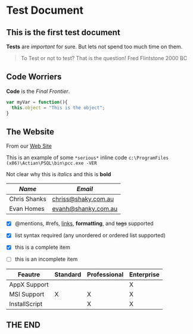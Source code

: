 # Test Document

## This is the first test document 

**Tests** are _important_ for sure.   But lets not spend too much time on them.

> To Test or not to test?
> That is the question!
> Fred Flintstone 2000 BC

## Code Worriers 

**Code** is the _Final Frontier_.

  ```javascript
  var myVar = function(){
    this.object = "This is the object";
  }
  ```

## The Website

From our [Web Site](http://www.microsoft.com.au)

This is an example of some `*serious*` inline code `c:\ProgramFiles (x86)\Actian\PSQL\bin\pcc.exe -VER`

Not clear why this is _italics_ and this is **bold**

|*Name*|*Email*|
|------|------|
|Chris Shanks|chriss@shaky.com.au|
|Evan Homes|evanh@shanky.com.au|


- [x] @mentions, #refs, [links](), **formatting**, and <del>tags</del> supported
- [x] list syntax required (any unordered or ordered list supported)
- [x] this is a complete item
- [ ] this is an incomplete item


| Feautre     | Standard | Professional | Enterprise |
|-------------|----------|--------------|------------|
|AppX Support |          |              |     X      |
|MSI Support  |      X   |      X       |     X      |
|InstallScript|          |      X       |     X      |


## THE END
